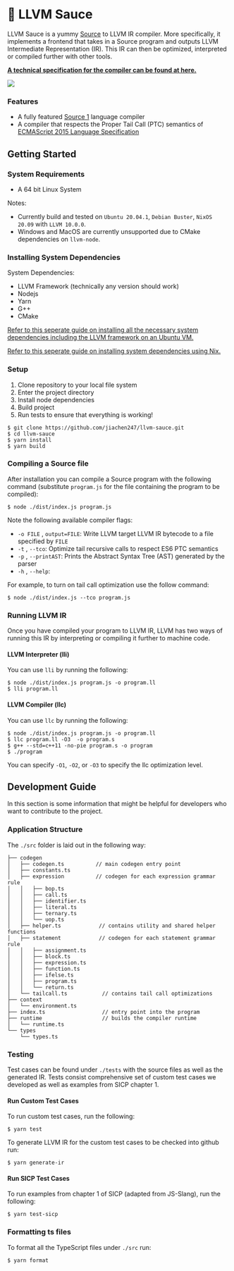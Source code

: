 # :rocket: LLVM Sauce 
 
LLVM Sauce is a yummy [Source](https://source-academy.github.io/source/) to LLVM IR compiler.
More specifically, it implements a frontend that takes in a Source program and outputs LLVM Intermediate Representation (IR).
This IR can then be optimized, interpreted or compiled further with other tools.
 
**[A technical specification for the compiler can be found at here.](https://github.com/jiachen247/llvm-sauce/blob/master/specification.pdf)**
 
![](https://i.imgur.com/NExfvra.png)
 
### Features
- A fully featured [Source 1](https://source-academy.github.io/source/source_1/) language compiler
- A compiler that respects the Proper Tail Call (PTC) semantics of [ECMAScript 2015 Language Specification](https://262.ecma-international.org/6.0/#sec-preparefortailcall)
 
## Getting Started
 
### System Requirements
- A 64 bit Linux System
 
Notes:
- Currently build and tested on `Ubuntu 20.04.1`, `Debian Buster`, `NixOS 20.09` with `LLVM 10.0.0`.
- Windows and MacOS are currently unsupported due to CMake dependencies on `llvm-node`.
 
### Installing System Dependencies

System Dependencies:
- LLVM Framework (technically any version should work)
- Nodejs
- Yarn
- G++
- CMake
 
[Refer to this seperate guide on installing all the necessary system dependencies including the LLVM framework on an Ubuntu VM.](https://gist.github.com/jiachen247/d6e85aedd34fa570284dd981ae3f00bb)

[Refer to this seperate guide on installing system dependencies using Nix.](https://gist.github.com/jiachen247/26c7ac35c8d78f43f7ddcff59441e9d9)
 
### Setup
1. Clone repository to your local file system
2. Enter the project directory 
3. Install node dependencies
4. Build project
5. Run tests to ensure that everything is working!
 
```
$ git clone https://github.com/jiachen247/llvm-sauce.git
$ cd llvm-sauce
$ yarn install
$ yarn build
```
 
### Compiling a Source file
After installation you can compile a Source program with the following command (substitute `program.js` for the file containing the program to be compiled):
```
$ node ./dist/index.js program.js
```
 
Note the following available compiler flags:
 
- `-o FILE` , `output=FILE`: Write LLVM target LLVM IR bytecode to a file specified by `FILE`
- `-t` , `--tco`:  Optimize tail recursive calls to respect ES6 PTC semantics
- `-p` , `--printAST`: Prints the Abstract Syntax Tree (AST) generated by the parser
- `-h` , `--help`: 
 
For example, to turn on tail call optimization use the follow command:
```
$ node ./dist/index.js --tco program.js
```
 
### Running LLVM IR
Once you have compiled your program to LLVM IR, LLVM has two ways of running this IR by interpreting or compiling it further to machine code.
 
#### LLVM Interpreter (lli)
You can use `lli` by running the following:
```
$ node ./dist/index.js program.js -o program.ll
$ lli program.ll
```
 
#### LLVM Compiler (llc)
You can use `llc` by running the following:
```
$ node ./dist/index.js program.js -o program.ll
$ llc program.ll -O3  -o program.s
$ g++ --std=c++11 -no-pie program.s -o program
$ ./program
```
You can specify `-O1`, `-O2`, or `-O3` to specify the llc optimization level.
 
## Development Guide
In this section is some information that might be helpful for developers who want to contribute to the project.
 
### Application Structure
The `./src` folder is laid out in the following way:
 
```
├── codegen
│   ├── codegen.ts          // main codegen entry point
│   ├── constants.ts
│   ├── expression          // codegen for each expression grammar rule
│   │   ├── bop.ts
│   │   ├── call.ts
│   │   ├── identifier.ts
│   │   ├── literal.ts
│   │   ├── ternary.ts
│   │   └── uop.ts
│   ├── helper.ts            // contains utility and shared helper functions
│   ├── statement            // codegen for each statement grammar rule
│   │   ├── assignment.ts
│   │   ├── block.ts
│   │   ├── expression.ts
│   │   ├── function.ts
│   │   ├── ifelse.ts
│   │   ├── program.ts
│   │   └── return.ts
│   └── tailcall.ts           // contains tail call optimizations
├── context
│   └── environment.ts
├── index.ts                  // entry point into the program   
├── runtime                   // builds the compiler runtime
│   └── runtime.ts
└── types
    └── types.ts
```
 
### Testing
Test cases can be found under `./tests` with the source files as well as the generated IR. Tests consist comprehensive set of custom test cases we developed as well as examples from SICP chapter 1.

#### Run Custom Test Cases
To run custom test cases, run the following:
 
```
$ yarn test
```
 
To generate LLVM IR for the custom test cases to be checked into github run:
 
```
$ yarn generate-ir
```
 
#### Run SICP Test Cases
To run examples from chapter 1 of SICP (adapted from JS-Slang), run the following:
 
```
$ yarn test-sicp
```
 
### Formatting ts files
To format all the TypeScript files under `./src` run:
 
```
$ yarn format
```
